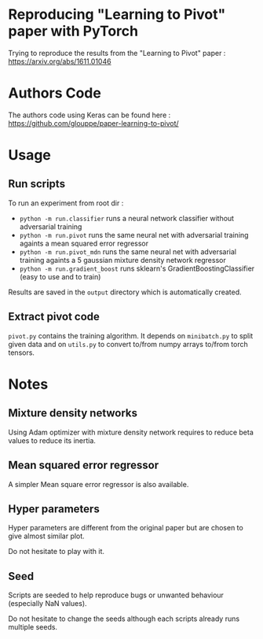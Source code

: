 # Reproducing "Learning to Pivot" paper with PyTorch

Trying to reproduce the results from the "Learning to Pivot" paper : https://arxiv.org/abs/1611.01046


# Authors Code

The authors code using Keras can be found here :
https://github.com/glouppe/paper-learning-to-pivot/


# Usage

## Run scripts

To run an experiment from root dir :

- `python -m run.classifier` runs a neural network classifier without adversarial training
- `python -m run.pivot` runs the same neural net with adversarial training againts a mean squared error regressor
- `python -m run.pivot_mdn` runs the same neural net with adversarial training againts a 5 gaussian mixture density network regressor
- `python -m run.gradient_boost` runs sklearn's GradientBoostingClassifier (easy to use and to train)

Results are saved in the `output` directory which is automatically created.

## Extract pivot code

`pivot.py` contains the training algorithm. 
It depends on `minibatch.py` to split given data and on `utils.py` to convert to/from numpy arrays to/from torch tensors.


# Notes

## Mixture density networks

Using Adam optimizer with mixture density network requires to reduce beta values to reduce its inertia.

## Mean squared error regressor

A simpler Mean square error regressor is also available.

## Hyper parameters

Hyper parameters are different from the original paper but are chosen to give almost similar plot.

Do not hesitate to play with it.

## Seed

Scripts are seeded to help reproduce bugs or unwanted behaviour (especially NaN values).

Do not hesitate to change the seeds although each scripts already runs multiple seeds.
